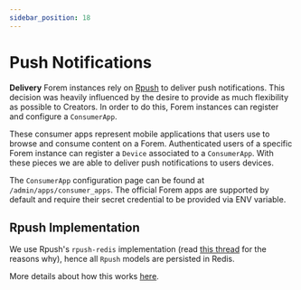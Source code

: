 ```yaml
---
sidebar_position: 18
---
```


# Push Notifications

**Delivery**
Forem instances rely on [Rpush](https://github.com/rpush/rpush) to deliver push notifications. This decision was heavily influenced by the desire to provide as much flexibility as possible to Creators. In order to do this, Forem instances can register and configure a `ConsumerApp`.

These consumer apps represent mobile applications that users use to browse and consume content on a Forem. Authenticated users of a specific Forem instance can register a `Device` associated to a `ConsumerApp`. With these pieces we are able to deliver push notifications to users devices.

The `ConsumerApp` configuration page can be found at `/admin/apps/consumer_apps`. The official Forem apps are supported by default and require their secret credential to be provided via ENV variable.

## Rpush Implementation

We use Rpush's `rpush-redis` implementation (read [this thread](https://github.com/forem/forem/pull/12419/files#r564660917) for the reasons why), hence all `Rpush` models are persisted in Redis.

More details about how this works [here](https://github.com/rpush/rpush/wiki/Using-Redis).
